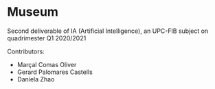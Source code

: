# Museum

Second deliverable of IA (Artificial Intelligence), an UPC-FIB subject on quadrimester Q1 2020/2021

Contributors:

- Marçal Comas Oliver
- Gerard Palomares Castells
- Daniela Zhao